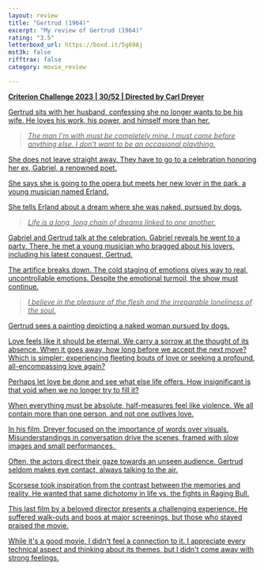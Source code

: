 ```yaml
---
layout: review
title: "Gertrud (1964)"
excerpt: "My review of Gertrud (1964)"
rating: "3.5"
letterboxd_url: https://boxd.it/5g69Aj
mst3k: false
rifftrax: false
category: movie_review

---
```


<b><a href="https://boxd.it/pXW6q/detail">Criterion Challenge 2023 | 30/52 | Directed by Carl Dreyer</b>

Gertrud sits with her husband, confessing she no longer wants to be his wife. He loves his work, his power, and himself more than her.

<blockquote><i>The man I'm with must be completely mine. I must come before anything else. I don't want to be an occasional plaything.</i></blockquote>

She does not leave straight away. They have to go to a celebration honoring her ex, Gabriel, a renowned poet.

She says she is going to the opera but meets her new lover in the park, a young musician named Erland.

She tells Erland about a dream where she was naked, pursued by dogs.

<blockquote><i>Life is a long, long chain of dreams linked to one another.</i></blockquote>

Gabriel and Gertrud talk at the celebration. Gabriel reveals he went to a party. There, he met a young musician who bragged about his lovers, including his latest conquest, Gertrud.

The artifice breaks down. The cold staging of emotions gives way to real, uncontrollable emotions. Despite the emotional turmoil, the show must continue.

<blockquote><i>I believe in the pleasure of the flesh and the irreparable loneliness of the soul.</i></blockquote>

Gertrud sees a painting depicting a naked woman pursued by dogs.

Love feels like it should be eternal. We carry a sorrow at the thought of its absence. When it goes away, how long before we accept the next move? Which is simpler: experiencing fleeting bouts of love or seeking a profound, all-encompassing love again?

Perhaps let love be done and see what else life offers. How insignificant is that void when we no longer try to fill it?

When everything must be absolute, half-measures feel like violence. We all contain more than one person, and not one outlives love.

In his film, Dreyer focused on the importance of words over visuals. Misunderstandings in conversation drive the scenes, framed with slow images and small performances. 

Often, the actors direct their gaze towards an unseen audience. Gertrud seldom makes eye contact, always talking to the air.

Scorsese took inspiration from the contrast between the memories and reality. He wanted that same dichotomy in life vs. the fights in Raging Bull.

This last film by a beloved director presents a challenging experience. He suffered walk-outs and boos at major screenings, but those who stayed praised the movie.

While it's a good movie, I didn't feel a connection to it. I appreciate every technical aspect and thinking about its themes, but I didn't come away with strong feelings.